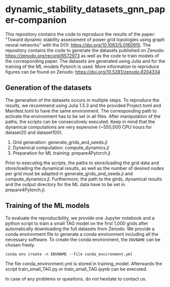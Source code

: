 # dynamic_stability_datasets_gnn_paper-companion

This repository contains the code to reproduce the results of the paper: "Toward dynamic stability assessment of power grid topologies using graph neural networks" with the DOI: https://doi.org/10.1063/5.0160915. The repository contains the code to generate the datasets published on Zenodo: https://zenodo.org/record/6572973 as well as the code to train models of the corresponding paper. The datasets are generated using Julia and for the training of the ML models Pytorch is used. More information to reproduce figures can be found on Zenodo: https://doi.org/10.5281/zenodo.8204334


## Generation of the datasets
The generation of the datasets occurs in multiple steps. To reproduce the results, we recommend using Julia 1.5.3 and the provided Project.toml and Manifest.toml to have the same environment. The corresponding path to activate the environment has to be set in all files. After manipulation of the paths, the scripts can be consecutively executed. Keep in mind that the dynamical computations are very expensive (~550,000 CPU hours for dataset20 and dataset100).

1. Grid generation: generate_grids_and_seeds.jl
2. Dynamical computation: compute_dynamics.jl
3. Preparation for  ML training: prepare4Pytorch.jl

Prior to executing the scripts, the paths to store/loading the grid data and store/loading the dynamical results, as well as the number of desired nodes per grid must be adapted in generate_grids_and_seeds.jl and compute_dynamics.jl. Furthermore, the path to the girds, dynamical results and the output directory for the ML data have to be set in prepare4Pytorch.jl.

## Training of the ML models
To evaluate the reproducibility, we provide one Jupyter notebook and a python script to train a small TAG model on the first 1,000 grids after automatically downloading the full datasets from Zenodo. We provide a conda environment file to generate a conda environment including all the necessary software. 
To create the conda environment, the ```ENVNAME``` can be chosen freely. 
```
conda env create -n ENVNAME --file conda_environment.yml
```
The file conda_environment.yml is stored in training_model.
Afterwards the script train_small_TAG.py or train_small_TAG.ipynb can be executed.


In case of any problems or questions, do not hesitate to contact us.
